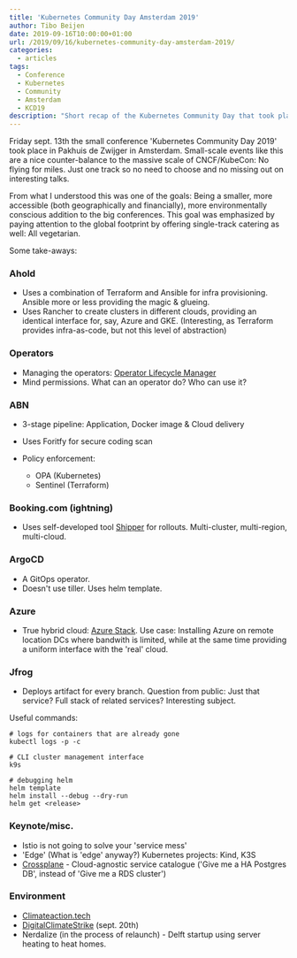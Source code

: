```yaml
---
title: 'Kubernetes Community Day Amsterdam 2019'
author: Tibo Beijen
date: 2019-09-16T10:00:00+01:00
url: /2019/09/16/kubernetes-community-day-amsterdam-2019/
categories:
  - articles
tags:
  - Conference
  - Kubernetes
  - Community
  - Amsterdam
  - KCD19
description: "Short recap of the Kubernetes Community Day that took place 2019."
---
```


Friday sept. 13th the small conference 'Kubernetes Community Day 2019' took place in Pakhuis de Zwijger in Amsterdam.
Small-scale events like this are a nice counter-balance to the massive scale of CNCF/KubeCon: No flying for miles. Just one track so no need to choose and no missing out on interesting talks. 

From what I understood this was one of the goals: Being a smaller, more accessible (both geographically and financially), more environmentally conscious addition to the big conferences. This goal was emphasized by paying attention to the global footprint by offering single-track catering as well: All vegetarian.

Some take-aways:

### Ahold

* Uses a combination of Terraform and Ansible for infra provisioning. Ansible more or less providing the magic & glueing.
* Uses Rancher to create clusters in different clouds, providing an identical interface for, say, Azure and GKE. (Interesting, as Terraform provides infra-as-code, but not this level of abstraction)

### Operators

* Managing the operators: [Operator Lifecycle Manager](https://github.com/operator-framework/operator-lifecycle-manager)
* Mind permissions. What can an operator do? Who can use it?

### ABN

* 3-stage pipeline: Application, Docker image & Cloud delivery
* Uses Foritfy for secure coding scan
* Policy enforcement:

  * OPA (Kubernetes)
  * Sentinel (Terraform)

### Booking.com (ightning)

* Uses self-developed tool [Shipper](https://github.com/bookingcom/shipper) for rollouts. Multi-cluster, multi-region, multi-cloud.

### ArgoCD

* A GitOps operator.
* Doesn't use tiller. Uses helm template.

### Azure

* True hybrid cloud: [Azure Stack](https://azure.microsoft.com/en-us/overview/azure-stack/). Use case: Installing Azure on remote location DCs where bandwith is limited, while at the same time providing a uniform interface with the 'real' cloud.

### Jfrog

* Deploys artifact for every branch. Question from public: Just that service? Full stack of related services? Interesting subject.

Useful commands:
```
# logs for containers that are already gone
kubectl logs -p -c

# CLI cluster management interface
k9s

# debugging helm
helm template
helm install --debug --dry-run
helm get <release>
```

### Keynote/misc.

* Istio is not going to solve your 'service mess'
* 'Edge' (What is 'edge' anyway?) Kubernetes projects: Kind, K3S
* [Crossplane](https://github.com/crossplaneio/crossplane) - Cloud-agnostic service catalogue ('Give me a HA Postgres DB', instead of 'Give me a RDS cluster')

### Environment

* [Climateaction.tech](https://climateaction.tech/)
* [DigitalClimateStrike](https://digital.globalclimatestrike.net/) (sept. 20th)
* Nerdalize (in the process of relaunch) - Delft startup using server heating to heat homes.